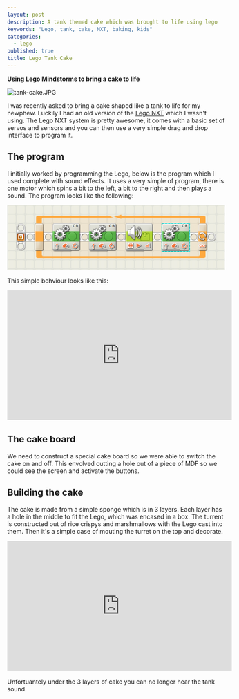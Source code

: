 ```yaml
---
layout: post
description: A tank themed cake which was brought to life using lego
keywords: "Lego, tank, cake, NXT, baking, kids"
categories: 
  - lego
published: true
title: Lego Tank Cake
---
```



**Using Lego Mindstorms to bring a cake to life**

![tank-cake.JPG](https://media.giphy.com/media/1kBe0c8gRN0ly/giphy.gif)

I was recently asked to bring a cake shaped like a tank to life for my newphew. Luckily I had an old version of the [Lego NXT](http://www.amazon.co.uk/gp/product/B00BMKLVJ6/ref=as_li_tl?ie=UTF8&camp=1634&creative=19450&creativeASIN=B00BMKLVJ6&linkCode=as2&tag=dtsn-21) which I wasn't using. The Lego NXT system is pretty awesome, it comes with a basic set of servos and sensors and you can then use a very simple drag and drop interface to program it.

## The program
I initially worked by programming the Lego, below is the program which I used complete with sound effects. It uses a very simple of program, there is one motor which spins a bit to the left, a bit to the right and then plays a sound. The program looks like the following:

![Mindstorms program](/media/mindstorms-program.png)

This simple behviour looks like this:

<iframe width="520" height="300" src="https://www.youtube.com/embed/t_3O9F7QgKw" frameborder="0" allowfullscreen></iframe>

## The cake board
We need to construct a special cake board so we were able to switch the cake on and off. This envolved cutting a hole out of a piece of MDF so we could see the screen and activate the buttons.

## Building the cake
The cake is made from a simple sponge which is in 3 layers. Each layer has a hole in the middle to fit the Lego, which was encased in a box. The turrent is constructed out of rice crispys and marshmallows with the Lego cast into them. Then it's a simple case of mouting the turret on the top and decorate.

<iframe width="520" height="300" src="https://www.youtube.com/embed/iDYl96lMhKU" frameborder="0" allowfullscreen></iframe>

Unfortuantely under the 3 layers of cake you can no longer hear the tank sound.
